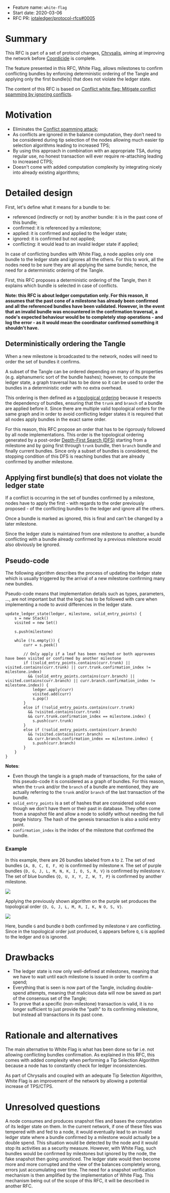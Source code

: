 + Feature name: `white-flag`
+ Start date: 2020-03-06
+ RFC PR: [iotaledger/protocol-rfcs#0005](https://github.com/iotaledger/protocol-rfcs/pull/5)

# Summary

This RFC is part of a set of protocol changes, [Chrysalis](https://roadmap.iota.org/chrysalis), aiming at improving the
network before [Coordicide](https://coordicide.iota.org/) is complete.

The feature presented in this RFC, White Flag, allows milestones to confirm conflicting bundles by enforcing
deterministic ordering of the Tangle and applying only the first bundle(s) that does not violate the ledger state.

The content of this RFC is based on [Conflict white flag: Mitigate conflict spamming by ignoring conflicts](https://iota.cafe/t/conflict-white-flag-mitigate-conflict-spamming-by-ignoring-conflicts/233).

# Motivation

- Eliminates the [Conflict spamming attack](https://iota.cafe/t/conflict-spamming-attack/232);
- As conflicts are ignored in the balance computation, they don’t need to be considered during tip selection of the
nodes allowing much easier tip selection algorithms leading to increased TPS;
- By using this approach in combination with an appropriate TSA, during regular use, no honest transaction will ever
require re-attaching leading to increased CTPS;
- Doesn't come with added computation complexity by integrating nicely into already existing algorithms;

# Detailed design

First, let's define what it means for a bundle to be:

- referenced (indirectly or not) by another bundle: it is in the past cone of this bundle;
- confirmed: it is referenced by a milestone;
- applied: it is confirmed and applied to the ledger state;
- ignored: it is confirmed but not applied;
- conflicting: it would lead to an invalid ledger state if applied;

In case of conflicting bundles with White Flag, a node applies only one bundle to the ledger state and ignores all the
others. For this to work, all the nodes need to be sure they are all applying the same bundle; hence, the need for a
deterministic ordering of the Tangle.

First, this RFC proposes a deterministic ordering of the Tangle, then it explains which bundle is selected in case of
conflicts.

**Note: this RFC is about ledger computation only. For this reason, it assumes that the past cone of a milestone has
already been confirmed and all the referenced bundles have been validated. However, in the event that an invalid bundle
was encountered in the confirmation traversal, a node's expected behaviour would be to completely stop operations - and
log the error - as it would mean the coordinator confirmed something it shouldn't have.**

## Deterministically ordering the Tangle

When a new milestone is broadcasted to the network, nodes will need to order the set of bundles it confirms.

A subset of the Tangle can be ordered depending on many of its properties (e.g. alphanumeric sort of the bundle hashes);
however, to compute the ledger state, a graph traversal has to be done so it can be used to order the bundles in a
deterministic order with no extra overhead.

This ordering is then defined as a [topological ordering](https://en.wikipedia.org/wiki/Topological_sorting) because
it respects the dependency of bundles, ensuring that the `trunk` and `branch` of a bundle are applied before it. Since
there are multiple valid topological orders for the same graph and in order to avoid conflicting ledger states it is
required that all nodes apply bundles in the exact same order.

For this reason, this RFC propose an order that has to be rigorously followed by all node implementations. This order is
the topological ordering generated by a post-order [Depth-First Search (DFS)](https://en.wikipedia.org/wiki/Depth-first_search)
starting from a milestone and by going first through `trunk` bundle, then `branch` bundle and finally current bundles.
Since only a subset of bundles is considered, the stopping condition of this DFS is reaching bundles that are already
confirmed by another milestone.

## Applying first bundle(s) that does not violate the ledger state

If a conflict is occurring in the set of bundles confirmed by a milestone, nodes have to apply the first - with regards
to the order previously proposed - of the conflicting bundles to the ledger and ignore all the others.

Once a bundle is marked as ignored, this is final and can't be changed by a later milestone.

Since the ledger state is maintained from one milestone to another, a bundle conflicting with a bundle already confirmed
by a previous milestone would also obviously be ignored.

## Pseudo-code

The following algorithm describes the process of updating the ledger state which is usually triggered by the arrival of
a new milestone confirming many new bundles.

Pseudo-code means that implementation details such as types, parameters, ..., are not important but that the logic has
to be followed with care when implementing a node to avoid differences in the ledger state.

```
update_ledger_state(ledger, milestone, solid_entry_points) {
    s = new Stack()
    visited = new Set()

    s.push(milestone)

    while (!s.empty()) {
        curr = s.peek()

        // Only apply if a leaf has been reached or both approvees have been visited or confirmed by another milestone
        if ((solid_entry_points.contains(curr.trunk) || visited.contains(curr.trunk) || curr.trunk.confirmation_index != milestone.index)
          && (solid_entry_points.contains(curr.branch) || visited.contains(curr.branch) || curr.branch.confirmation_index != milestone.index)) {
            ledger.apply(curr)
            visited.add(curr)
            s.pop()
        }
        else if (!solid_entry_points.contains(curr.trunk)
          && !visited.contains(curr.trunk)
          && curr.trunk.confirmation_index == milestone.index) {
            s.push(curr.trunk)
        }
        else if (!solid_entry_points.contains(curr.branch)
          && !visited.contains(curr.branch)
          && curr.branch.confirmation_index == milestone.index) {
            s.push(curr.branch)
        }
    }
}
```

**Notes**:
- Even though the tangle is a graph made of transactions, for the sake of this pseudo-code it is considered as a graph
of bundles. For this reason, when the `trunk` and/or the `branch` of a bundle are mentioned, they are actually referring
to the `trunk` and/or `branch` of the last transaction of the bundle.
- `solid_entry_points` is a set of hashes that are considered solid even though we don't have them or their past in
database. They often come from a snapshot file and allow a node to solidify without needing the full tangle history.
The hash of the genesis transaction is also a solid entry point.
- `confirmation_index` is the index of the milestone that confirmed the bundle.

### Example

In this example, there are 26 bundles labeled from `A` to `Z`.
The set of red bundles `{A, B, C, E, F, H}` is confirmed by milestone `H`.
The set of purple bundles `{D, G, J, L, M, N, K, I, O, S, R, V}` is confirmed by milestone `V`.
The set of blue bundles `{Q, U, X, Y, Z, W, T, P}` is confirmed by another milestone.

![][Tangle]

Applying the previously shown algorithm on the purple set produces the topological order
`{D, G, J, L, M, R, I, K, N O, S, V}`.

![][Tangle-conflict]

Here, bundle `G` and bundle `O` both confirmed by milestone `V` are conflicting. Since in the topological order just
produced, `G` appears before `O`, `G` is applied to the ledger and `O` is ignored.

# Drawbacks

- The ledger state is now only well-defined at milestones, meaning that we have to wait until each milestone is
issued in order to confirm a spend;
- Everything that is seen is now part of the Tangle, including double-spend attempts, meaning that malicious data will
now be saved as part of the consensus set of the Tangle;
- To prove that a specific (non-milestone) transaction is valid, it is no longer sufficient to just provide the "path"
to its confirming milestone, but instead all transactions in its past cone.

# Rationale and alternatives

The main alternative to White Flag is what has been done so far i.e. not allowing conflicting bundles confirmation.
As explained in this RFC, this comes with added complexity when performing a Tip Selection Algorithm because a node has
to constantly check for ledger inconsistencies.

As part of Chrysalis and coupled with an adequate Tip Selection Algorithm, White Flag is an improvement of the network
by allowing a potential increase of TPS/CTPS.

# Unresolved questions

A node consumes and produces snapshot files and bases the computation of its ledger state on them. In the current
network, if one of these files was tempered with and fed to a node, it would eventually lead to an invalid ledger state
where a bundle confirmed by a milestone would actually be a double spend. This situation would be detected by the node
and it would stop its activities as a security measure. However, with White Flag, such bundles would be confirmed by
milestones but ignored by the node, the fake snapshot then going unnoticed. The ledger state would then become more and
more corrupted and the view of the balances completely wrong, errors just accumulating over time. The need for a
snapshot verification mechanism is then amplified by the implementation of White Flag. This mechanism being out of the
scope of this RFC, it will be described in another RFC.

[Tangle]: img/tangle.svg
[Tangle-conflict]: img/tangle-conflict.svg
